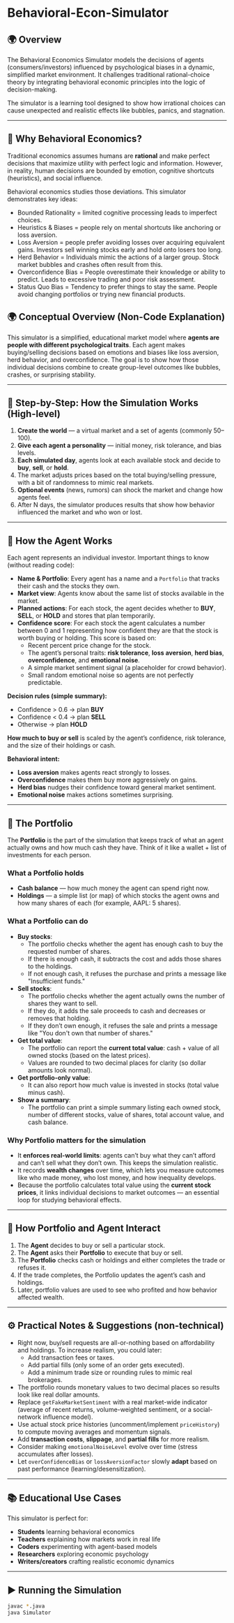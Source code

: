 # Behavioral-Econ-Simulator

## 🌍 Overview

The Behavioral Economics Simulator models the decisions of agents (consumers/investors) influenced by psychological biases in a dynamic, simplified market environment. It challenges traditional rational-choice theory by integrating behavioral economic principles into the logic of decision-making.

The simulator is a learning tool designed to show how irrational choices can cause unexpected and realistic effects like bubbles, panics, and stagnation.

---

## 🧠 Why Behavioral Economics?

Traditional economics assumes humans are **rational** and make perfect decisions that maximize utility with perfect logic and information. However, in reality, human decisions are bounded by emotion, cognitive shortcuts (heuristics), and social influence.

Behavioral economics studies those deviations. This simulator demonstrates key ideas:

- Bounded Rationality = limited cognitive processing leads to imperfect choices.
- Heuristics & Biases = people rely on mental shortcuts like anchoring or loss aversion.
- Loss Aversion = people prefer avoiding losses over acquiring equivalent gains. Investors sell winning stocks early and hold onto losers too long.
- Herd Behavior = Individuals mimic the actions of a larger group. Stock market bubbles and crashes often result from this.
- Overconfidence Bias = People overestimate their knowledge or ability to predict. Leads to excessive trading and poor risk assessment.
- Status Quo Bias = Tendency to prefer things to stay the same. People avoid changing portfolios or trying new financial products.

## 🌍 Conceptual Overview (Non-Code Explanation)

This simulator is a simplified, educational market model where **agents are people with different psychological traits**. Each agent makes buying/selling decisions based on emotions and biases like loss aversion, herd behavior, and overconfidence. The goal is to show how those individual decisions combine to create group-level outcomes like bubbles, crashes, or surprising stability.

---

## 🧪 Step-by-Step: How the Simulation Works (High-level)

1. **Create the world** — a virtual market and a set of agents (commonly 50–100).
2. **Give each agent a personality** — initial money, risk tolerance, and bias levels.
3. **Each simulated day**, agents look at each available stock and decide to **buy**, **sell**, or **hold**.
4. The market adjusts prices based on the total buying/selling pressure, with a bit of randomness to mimic real markets.
5. **Optional events** (news, rumors) can shock the market and change how agents feel.
6. After N days, the simulator produces results that show how behavior influenced the market and who won or lost.

---

## 🔎 How the Agent Works

Each agent represents an individual investor. Important things to know (without reading code):

- **Name & Portfolio**: Every agent has a name and a `Portfolio` that tracks their cash and the stocks they own.
- **Market view**: Agents know about the same list of stocks available in the market.
- **Planned actions**: For each stock, the agent decides whether to **BUY**, **SELL**, or **HOLD** and stores that plan temporarily.
- **Confidence score**: For each stock the agent calculates a number between 0 and 1 representing how confident they are that the stock is worth buying or holding. This score is based on:
  - Recent percent price change for the stock.
  - The agent’s personal traits: **risk tolerance**, **loss aversion**, **herd bias**, **overconfidence**, and **emotional noise**.
  - A simple market sentiment signal (a placeholder for crowd behavior).
  - Small random emotional noise so agents are not perfectly predictable.

**Decision rules (simple summary):**
- Confidence > 0.6 → plan **BUY**
- Confidence < 0.4 → plan **SELL**
- Otherwise → plan **HOLD**

**How much to buy or sell** is scaled by the agent’s confidence, risk tolerance, and the size of their holdings or cash.

**Behavioral intent:**
- **Loss aversion** makes agents react strongly to losses.
- **Overconfidence** makes them buy more aggressively on gains.
- **Herd bias** nudges their confidence toward general market sentiment.
- **Emotional noise** makes actions sometimes surprising.

---

## 💼 The Portfolio

The **Portfolio** is the part of the simulation that keeps track of what an agent actually owns and how much cash they have. Think of it like a wallet + list of investments for each person.

### What a Portfolio holds
- **Cash balance** — how much money the agent can spend right now.
- **Holdings** — a simple list (or map) of which stocks the agent owns and how many shares of each (for example, AAPL: 5 shares).

### What a Portfolio can do
- **Buy stocks**:
  - The portfolio checks whether the agent has enough cash to buy the requested number of shares.
  - If there is enough cash, it subtracts the cost and adds those shares to the holdings.
  - If not enough cash, it refuses the purchase and prints a message like "Insufficient funds."
- **Sell stocks**:
  - The portfolio checks whether the agent actually owns the number of shares they want to sell.
  - If they do, it adds the sale proceeds to cash and decreases or removes that holding.
  - If they don’t own enough, it refuses the sale and prints a message like "You don't own that number of shares."
- **Get total value**:
  - The portfolio can report the **current total value**: cash + value of all owned stocks (based on the latest prices).
  - Values are rounded to two decimal places for clarity (so dollar amounts look normal).
- **Get portfolio-only value**:
  - It can also report how much value is invested in stocks (total value minus cash).
- **Show a summary**:
  - The portfolio can print a simple summary listing each owned stock, number of different stocks, value of shares, total account value, and cash balance.

### Why Portfolio matters for the simulation
- It **enforces real-world limits**: agents can’t buy what they can’t afford and can’t sell what they don’t own. This keeps the simulation realistic.
- It records **wealth changes** over time, which lets you measure outcomes like who made money, who lost money, and how inequality develops.
- Because the portfolio calculates total value using the **current stock prices**, it links individual decisions to market outcomes — an essential loop for studying behavioral effects.

---

## 🔗 How Portfolio and Agent Interact
1. The **Agent** decides to buy or sell a particular stock.
2. The **Agent** asks their **Portfolio** to execute that buy or sell.
3. The **Portfolio** checks cash or holdings and either completes the trade or refuses it.
4. If the trade completes, the Portfolio updates the agent’s cash and holdings.
5. Later, portfolio values are used to see who profited and how behavior affected wealth.

---

## ⚙️ Practical Notes & Suggestions (non-technical)
- Right now, buy/sell requests are all-or-nothing based on affordability and holdings. To increase realism, you could later:
  - Add transaction fees or taxes.
  - Add partial fills (only some of an order gets executed).
  - Add a minimum trade size or rounding rules to mimic real brokerages.
- The portfolio rounds monetary values to two decimal places so results look like real dollar amounts.
- Replace `getFakeMarketSentiment` with a real market-wide indicator (average of recent returns, volume-weighted sentiment, or a social-network influence model).
- Use actual stock price histories (uncomment/implement `priceHistory`) to compute moving averages and momentum signals.
- Add **transaction costs**, **slippage**, and **partial fills** for more realism.
- Consider making `emotionalNoiseLevel` evolve over time (stress accumulates after losses).
- Let `overConfidenceBias` or `lossAversionFactor` slowly **adapt** based on past performance (learning/desensitization).

---

## 📚 Educational Use Cases

This simulator is perfect for:

- **Students** learning behavioral economics
- **Teachers** explaining how markets work in real life
- **Coders** experimenting with agent-based models
- **Researchers** exploring economic psychology
- **Writers/creators** crafting realistic economic dynamics

---

## ▶️ Running the Simulation

```bash
javac *.java
java Simulator
